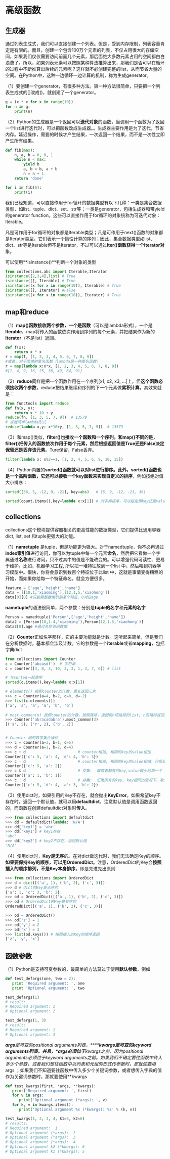 # 高级函数

## 生成器

​		通过列表生成式，我们可以直接创建一个列表。但是，受到内存限制，列表容量肯定是有限的。而且，创建一个包含100万个元素的列表，不仅占用很大的存储空间，如果我们仅仅需要访问前面几个元素，那后面绝大多数元素占用的空间都白白浪费了。所以，如果列表元素可以按照某种算法推算出来，那我们是否可以在循环的过程中不断推算出后续的元素呢？这样就不必创建完整的list，从而节省大量的空间。在Python中，这种一边循环一边计算的机制，称为生成generator。

（1）要创建一个generator，有很多种方法。第一种方法很简单，只要把一个列表生成式的[]改成()，就创建了一个generator。

```python
g = (x * x for x in range(10))
for n in g:
    print(n)

```

（2）Python的生成器是一个返回可以**迭代对象**的函数，当调用一个函数为了返回一个list进行迭代时，可以把函数改成生成器。。生成器主要作用是为了迭代，节省内存。延迟操作，需要的时候才产生结果，一次返回一个结果，而不是一次性立即产生所有结果。

```python
def fib(max):
    n, a, b = 0, 0, 1
    while n < max:
        yield b
        a, b = b, a + b
        n = n + 1
    return 'done'

for i in fib(6):
    print(i)
```

我们已经知道，可以直接作用于for循环的数据类型有以下几种：一类是集合数据类型，如list、tuple、dict、set、str等；一类是generator，包括生成器和带yield的generator function。这些可以直接作用于for循环的对象统称为可迭代对象：Iterable。

凡是可作用于for循环的对象都是Iterable类型；凡是可作用于next()函数的对象都是Iterator类型，它们表示一个惰性计算的序列；因此，集合数据类型如list、dict、str等是Iterable但不是Iterator，不过可以通过**iter()**函数获得一个**Iterator对**象。

可以使用**isinstance()**判断一个对象的类型

```python
from collections.abc import Iterable,Iterator
isinstance([2,3,4],list) # True
isinstance([], Iterable) # True
isinstance((x for x in range(10)), Iterable) # True
isinstance([], Iterator) #False
isinstance((x for x in range(10)), Iterator) # True
```



## map和reduce

（1）**map()**函数接收两个参数，一个是**函数**（可以是lambda形式），一个是**Iterable**，map将传入的函数依次作用到序列的每个元素，并把结果作为新的**Iterator**（不是list）返回。

```python
def f(x):
    return x * x
r = map(f, [1, 2, 3, 4, 5, 6, 7, 8, 9])
#或者，对于简单的匿名函数（lambda是一种匿名函数）
r = map(lambda x:x*x, [1, 2, 3, 4, 5, 6, 7, 8, 9])
#[1, 4, 9, 16, 25, 36, 49, 64, 91]
```

（2）**reduce**同样是把一个函数作用在一个序列[x1, x2, x3, ...]上，但**这个函数必须接收两个参数**，reduce把结果继续和序列的下一个元素做**累积计算**，其效果就是：

```python
from functools import reduce
def fn(x, y):
    return x * 10 + y
reduce(fn, [1, 3, 5, 7, 9])  # 13579
# 或者简单lambda形式
reduce(lambda x,y: x*10+y, [1, 3, 5, 7, 9])  # 13579
```

（3）和map()类似，**filter()**也接收一个函数和一个序列。和map()不同的是，filter()把传入的函数依次作用于每个元素，然后**根据返回值是True还是False决定保留还是丢弃该元素**。Ture保留，False丢弃。

```python
filter(lambda x: x%2==1, [1, 2, 4, 5, 6, 9, 10, 15])
```

（4）Python内置的**sorted()**函数就可以对list进行排序。此外，sorted()函数也是一个高阶函数，它还可以接收一个**key函数来实现自定义的排序**，例如按绝对值大小排序：

```python
sorted([36, 5, -12, 9, -21], key=abs)   # [5, 9, -12, -21, 36]

sorted(count.items(),key=lambda x:x[1]) # 对字典排序，可以指定用key还是value排序
```



## collections

collections这个模块提供容器相关的更高性能的数据类型，它们提供比通用容器 dict, list, set 和tuple更强大的功能。

（1）**nametuple** 是tuple，但是功能更为强大。对于namedtuple，你不必再通过**index索引值**进行访问，你可以为tuple中每一个元素**命名**，然后把它看做一个字典通过**名称**进行访问，只不过其中的值是不能改变的。可以增强代码可读性、更易于维护。比如，机器学习工程, 所以把一堆特征放到一个list 中，然后喂到机器学习模型中。很快，你将会意识到数百个特征位于此list 中，这就是事情变得糟糕的开始，而如果你给每一个特征命名，就会方便很多。

```python
feature = ['age','height','name']
data = [[10,1,'xiaoming'],[12,1,5,'xiaohong']]
data[0][0] #只能靠整数索引到某个特征，0对应age
```

**nametuple**的语法很简单，两个参数：分别是**tuple的名字**和**元素的名字**

```python
Person = namedtuple('Person',['age','height','name'])
data2 = [Person(10,1.4,'xiaoming'),Person(12,1.5,'xiaohong')]
data2[0].age #通过名称访问数据
```

（2）**Counter**正如名字那样，它的主要功能就是计数。这听起来简单，但是我们在分析数据时，基本都会涉及计数。它的参数是一个**iterable**或者**mapping**，包括字典dict

```python
from collections import Counter
c = Counter('abcasdf')  # 字符串
c = counter([3, 8, 3, 10, 3, 3, 1, 3, 7, 6]) # list

# 与sorted一起使用
sorted(c.items(),key=lambda x:x[1])

```

```python
# elements() 按照counter的计数，重复返回元素
>>> c = Counter(a=4, b=2, c=0, d=-2)
>>> list(c.elements())
['a', 'a', 'a', 'a', 'b', 'b']
 
# most_common(n) 按照counter的计数，按照降序，返回前n项组成的list; n忽略时返回全部
>>> Counter('abracadabra').most_common(3)
[('a', 5), ('r', 2), ('b', 2)]


# Counter 间的数学集合操作
>>> c = Counter(a=3, b=1, c=5)
>>> d = Counter(a=1, b=2, d=4)
>>> c + d                       # counter相加, 相同的key的value相加
Counter({'c': 5, 'a': 4, 'd': 4, 'b': 3})
>>> c - d                       # counter相减, 相同的key的value相减，只保留正值得value
Counter({'c': 5, 'a': 2})
>>> c & d                       # 交集:  取两者都有的key,value取小的那一个
Counter({'a': 1, 'b': 1})
>>> c | d                       # 并集:  汇聚所有的key, key相同的情况下，取大的value
Counter({'c': 5, 'd': 4, 'a': 3, 'b': 2})
```

（3）使用dict时，如果引用的Key不存在，就会抛出**KeyError**。如果希望key不存在时，返回一个默认值，就可以用**defaultdict**。注意默认值是调用函数返回的，而函数在创建defaultdict对象时**传入**。

```python
>>> from collections import defaultdict
>>> dd = defaultdict(lambda: 'N/A')
>>> dd['key1'] = 'abc'
>>> dd['key1'] # key1存在
'abc'
>>> dd['key2'] # key2不存在，返回默认值
'N/A'
```

（4）使用dict时，**Key是无序**的。在对dict做迭代时，我们无法确定Key的顺序。**如果要保持Key的顺序，可以用OrderedDict**。注意，OrderedDict的Key会**按照插入的顺序排列，不是Key本身排序**。即是先进先出原则

```python
>>> from collections import OrderedDict
>>> d = dict([('a', 1), ('b', 2), ('c', 3)])
>>> d # dict的Key是无序的
{'a': 1, 'c': 3, 'b': 2}
>>> od = OrderedDict([('a', 1), ('b', 2), ('c', 3)])
>>> od # OrderedDict的Key是有序的
OrderedDict([('a', 1), ('b', 2), ('c', 3)])

>>> od = OrderedDict()
>>> od['z'] = 1
>>> od['y'] = 2
>>> od['x'] = 3
>>> list(od.keys()) # 按照插入的Key的顺序返回
['z', 'y', 'x']
```



## 函数参数

（1）Python是支持可变参数的，最简单的方法莫过于使用**默认参数**，例如

```python
def test_defargs(one, two = 2):
   print 'Required argument: ', one
   print 'Optional argument: ', two

test_defargs(1)
# result:
# Required argument: 1
# Optional argument: 2

test_defargs(1, 3)
# result:
# Required argument: 1
# Optional argument: 3
```

***args**是可变的positional arguments列表，********kwargs**是可变的keyword arguments列表。并且，*args必须位于**kwargs之前，因为positional arguments必须位于keyword arguments之前。如果我们不确定要往函数中传入多少个参数，或者我们想往函数中以列表和元组的形式传参数时，那就使要用*args ；如果我们不知道要往函数中传入多少个关键词参数，或者想传入字典的值作为关键词参数时，那就要使用**kwargs

```python
def test_kwargs(first, *args, **kwargs):
   print('Required argument: ', first)
   for v in args:
      print('Optional argument (*args): ', v)
   for k, v in kwargs.items():
      print('Optional argument %s (*kwargs): %s' % (k, v))

test_kwargs(1, 2, 3, 4, k1=5, k2=6)
# results:
# Required argument:  1
# Optional argument (*args):  2
# Optional argument (*args):  3
# Optional argument (*args):  4
# Optional argument k2 (*kwargs): 6
# Optional argument k1 (*kwargs): 5
```

